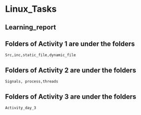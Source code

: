 # Linux_Tasks

## Learning_report 

## Folders of Activity 1 are under the folders
    Src,inc,static_file,dynamic_file
    
## Folders of Activity 2 are under the folders
    Signals, process,threads
## Folders of Activity 3 are under the folders
    Activity_day_3
